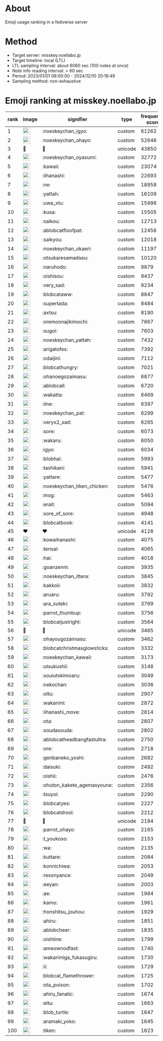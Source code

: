 # About
Emoji usage ranking in a fediverse server

# Method
- Target server: misskey.noellabo.jp
- Target timeline: local (LTL)
- LTL sampling interval: about 6060 sec (100 notes at once)
- Note info reading interval: > 60 sec
- Period: 2023/01/01 08:00:00 - 2024/12/10 20:18:49 
- Sampling method: non-exhaustive

# Emoji ranking at misskey.noellabo.jp

|rank|image|signifier|type|frequency score|
|----|----|----|----|----|
|1|<img height="24" src="https://misskey.noellabo.jp/emoji/noeskeychan_igyo.webp">|:noeskeychan_igyo:|custom|61262|
|2|<img height="24" src="https://misskey.noellabo.jp/emoji/noeskeychan_ohayo.webp">|:noeskeychan_ohayo:|custom|52646|
|3|🎉|🎉|unicode|43850|
|4|<img height="24" src="https://misskey.noellabo.jp/emoji/noeskeychan_oyasumi.webp">|:noeskeychan_oyasumi:|custom|32772|
|5|<img height="24" src="https://misskey.noellabo.jp/emoji/kawaii.webp">|:kawaii:|custom|23074|
|6|<img height="24" src="https://misskey.noellabo.jp/emoji/iihanashi.webp">|:iihanashi:|custom|22693|
|7|<img height="24" src="https://misskey.noellabo.jp/emoji/ne.webp">|:ne:|custom|18958|
|8|<img height="24" src="https://misskey.noellabo.jp/emoji/yattah.webp">|:yattah:|custom|16109|
|9|<img height="24" src="https://misskey.noellabo.jp/emoji/uwa_xtu.webp">|:uwa_xtu:|custom|15996|
|10|<img height="24" src="https://misskey.noellabo.jp/emoji/kusa.webp">|:kusa:|custom|15505|
|11|<img height="24" src="https://misskey.noellabo.jp/emoji/saikou.webp">|:saikou:|custom|12713|
|12|<img height="24" src="https://misskey.noellabo.jp/emoji/ablobcatfloofpat.webp">|:ablobcatfloofpat:|custom|12456|
|13|<img height="24" src="https://misskey.noellabo.jp/emoji/saikyou.webp">|:saikyou:|custom|12018|
|14|<img height="24" src="https://misskey.noellabo.jp/emoji/noeskeychan_okaeri.webp">|:noeskeychan_okaeri:|custom|11197|
|15|<img height="24" src="https://misskey.noellabo.jp/emoji/otsukaresamadseu.webp">|:otsukaresamadseu:|custom|10120|
|16|<img height="24" src="https://misskey.noellabo.jp/emoji/naruhodo.webp">|:naruhodo:|custom|9879|
|17|<img height="24" src="https://misskey.noellabo.jp/emoji/oishisou.webp">|:oishisou:|custom|9437|
|18|<img height="24" src="https://misskey.noellabo.jp/emoji/very_sad.webp">|:very_sad:|custom|9234|
|19|<img height="24" src="https://misskey.noellabo.jp/emoji/blobcataww.webp">|:blobcataww:|custom|8847|
|20|<img height="24" src="https://misskey.noellabo.jp/emoji/supertada.webp">|:supertada:|custom|8484|
|21|<img height="24" src="https://misskey.noellabo.jp/emoji/axtsu.webp">|:axtsu:|custom|8190|
|22|<img height="24" src="https://misskey.noellabo.jp/emoji/oremoonajikimochi.webp">|:oremoonajikimochi:|custom|7867|
|23|<img height="24" src="https://misskey.noellabo.jp/emoji/sugoi.webp">|:sugoi:|custom|7603|
|24|<img height="24" src="https://misskey.noellabo.jp/emoji/noeskeychan_yattah.webp">|:noeskeychan_yattah:|custom|7432|
|25|<img height="24" src="https://misskey.noellabo.jp/emoji/arigatofes.webp">|:arigatofes:|custom|7392|
|26|<img height="24" src="https://misskey.noellabo.jp/emoji/odaijini.webp">|:odaijini:|custom|7112|
|27|<img height="24" src="https://misskey.noellabo.jp/emoji/blobcathungry.webp">|:blobcathungry:|custom|7021|
|28|<img height="24" src="https://misskey.noellabo.jp/emoji/ohanoegozaimasu.webp">|:ohanoegozaimasu:|custom|6877|
|29|<img height="24" src="https://misskey.noellabo.jp/emoji/ablobcall.webp">|:ablobcall:|custom|6720|
|30|<img height="24" src="https://misskey.noellabo.jp/emoji/wakatta.webp">|:wakatta:|custom|6469|
|31|<img height="24" src="https://misskey.noellabo.jp/emoji/iine.webp">|:iine:|custom|6397|
|32|<img height="24" src="https://misskey.noellabo.jp/emoji/noeskeychan_pat.webp">|:noeskeychan_pat:|custom|6299|
|33|<img height="24" src="https://misskey.noellabo.jp/emoji/veryx2_sad.webp">|:veryx2_sad:|custom|6265|
|34|<img height="24" src="https://misskey.noellabo.jp/emoji/sore.webp">|:sore:|custom|6073|
|35|<img height="24" src="https://misskey.noellabo.jp/emoji/wakaru.webp">|:wakaru:|custom|6050|
|36|<img height="24" src="https://misskey.noellabo.jp/emoji/igyo.webp">|:igyo:|custom|6034|
|37|<img height="24" src="https://misskey.noellabo.jp/emoji/blobhai.webp">|:blobhai:|custom|5993|
|38|<img height="24" src="https://misskey.noellabo.jp/emoji/tashikani.webp">|:tashikani:|custom|5941|
|39|<img height="24" src="https://misskey.noellabo.jp/emoji/yattare.webp">|:yattare:|custom|5477|
|40|<img height="24" src="https://misskey.noellabo.jp/emoji/noeskeychan_tiken_chicken.webp">|:noeskeychan_tiken_chicken:|custom|5476|
|41|<img height="24" src="https://misskey.noellabo.jp/emoji/mog.webp">|:mog:|custom|5463|
|42|<img height="24" src="https://misskey.noellabo.jp/emoji/erait.webp">|:erait:|custom|5094|
|43|<img height="24" src="https://misskey.noellabo.jp/emoji/sore_of_sore.webp">|:sore_of_sore:|custom|4948|
|44|<img height="24" src="https://misskey.noellabo.jp/emoji/blobcatbook.webp">|:blobcatbook:|custom|4141|
|45|❤|❤|unicode|4128|
|46|<img height="24" src="https://misskey.noellabo.jp/emoji/kowaihanashi.webp">|:kowaihanashi:|custom|4075|
|47|<img height="24" src="https://misskey.noellabo.jp/emoji/tensai.webp">|:tensai:|custom|4065|
|48|<img height="24" src="https://misskey.noellabo.jp/emoji/hai.webp">|:hai:|custom|4018|
|49|<img height="24" src="https://misskey.noellabo.jp/emoji/goanzenni.webp">|:goanzenni:|custom|3935|
|50|<img height="24" src="https://misskey.noellabo.jp/emoji/noeskeychan_ittera.webp">|:noeskeychan_ittera:|custom|3845|
|51|<img height="24" src="https://misskey.noellabo.jp/emoji/kakkoii.webp">|:kakkoii:|custom|3832|
|52|<img height="24" src="https://misskey.noellabo.jp/emoji/aruaru.webp">|:aruaru:|custom|3792|
|53|<img height="24" src="https://misskey.noellabo.jp/emoji/ara_suteki.webp">|:ara_suteki:|custom|3769|
|54|<img height="24" src="https://misskey.noellabo.jp/emoji/parrot_thumbup.webp">|:parrot_thumbup:|custom|3756|
|55|<img height="24" src="https://misskey.noellabo.jp/emoji/blobcatjustright.webp">|:blobcatjustright:|custom|3564|
|56|🍗|🍗|unicode|3465|
|57|<img height="24" src="https://misskey.noellabo.jp/emoji/ohayougozaimasu.webp">|:ohayougozaimasu:|custom|3462|
|58|<img height="24" src="https://misskey.noellabo.jp/emoji/blobcatchristmasglowsticks.webp">|:blobcatchristmasglowsticks:|custom|3332|
|59|<img height="24" src="https://misskey.noellabo.jp/emoji/noeskeychan_kawaii.webp">|:noeskeychan_kawaii:|custom|3173|
|60|<img height="24" src="https://misskey.noellabo.jp/emoji/utsukushii.webp">|:utsukushii:|custom|3148|
|61|<img height="24" src="https://misskey.noellabo.jp/emoji/souiutokimoaru.webp">|:souiutokimoaru:|custom|3049|
|62|<img height="24" src="https://misskey.noellabo.jp/emoji/nekochan.webp">|:nekochan:|custom|3036|
|63|<img height="24" src="https://misskey.noellabo.jp/emoji/oltu.webp">|:oltu:|custom|2907|
|64|<img height="24" src="https://misskey.noellabo.jp/emoji/wakarimi.webp">|:wakarimi:|custom|2872|
|65|<img height="24" src="https://misskey.noellabo.jp/emoji/iihanashi_move.webp">|:iihanashi_move:|custom|2814|
|66|<img height="24" src="https://misskey.noellabo.jp/emoji/ota.webp">|:ota:|custom|2807|
|67|<img height="24" src="https://misskey.noellabo.jp/emoji/soudasouda.webp">|:soudasouda:|custom|2802|
|68|<img height="24" src="https://misskey.noellabo.jp/emoji/ablobcatheadbangfastultra.webp">|:ablobcatheadbangfastultra:|custom|2750|
|69|<img height="24" src="https://misskey.noellabo.jp/emoji/ore.webp">|:ore:|custom|2718|
|70|<img height="24" src="https://misskey.noellabo.jp/emoji/genbaneko_yoshi.webp">|:genbaneko_yoshi:|custom|2682|
|71|<img height="24" src="https://misskey.noellabo.jp/emoji/daisuki.webp">|:daisuki:|custom|2492|
|72|<img height="24" src="https://misskey.noellabo.jp/emoji/oishii.webp">|:oishii:|custom|2476|
|73|<img height="24" src="https://misskey.noellabo.jp/emoji/ohuton_kakete_agemasyoune.webp">|:ohuton_kakete_agemasyoune:|custom|2356|
|74|<img height="24" src="https://misskey.noellabo.jp/emoji/tsuyoi.webp">|:tsuyoi:|custom|2290|
|75|<img height="24" src="https://misskey.noellabo.jp/emoji/blobcatyes.webp">|:blobcatyes:|custom|2227|
|76|<img height="24" src="https://misskey.noellabo.jp/emoji/blobcatdrool.webp">|:blobcatdrool:|custom|2212|
|77|👀|👀|unicode|2184|
|78|<img height="24" src="https://misskey.noellabo.jp/emoji/parrot_ohayo.webp">|:parrot_ohayo:|custom|2165|
|79|<img height="24" src="https://misskey.noellabo.jp/emoji/t_youkoso.webp">|:t_youkoso:|custom|2153|
|80|<img height="24" src="https://misskey.noellabo.jp/emoji/wa.webp">|:wa:|custom|2135|
|81|<img height="24" src="https://misskey.noellabo.jp/emoji/kuttare.webp">|:kuttare:|custom|2084|
|82|<img height="24" src="https://misskey.noellabo.jp/emoji/konnichiwa.webp">|:konnichiwa:|custom|2053|
|83|<img height="24" src="https://misskey.noellabo.jp/emoji/resonyance.webp">|:resonyance:|custom|2049|
|84|<img height="24" src="https://misskey.noellabo.jp/emoji/eeyan.webp">|:eeyan:|custom|2003|
|85|<img height="24" src="https://misskey.noellabo.jp/emoji/ae.webp">|:ae:|custom|1984|
|86|<img height="24" src="https://misskey.noellabo.jp/emoji/kamo.webp">|:kamo:|custom|1961|
|87|<img height="24" src="https://misskey.noellabo.jp/emoji/honshitsu_jouhou.webp">|:honshitsu_jouhou:|custom|1929|
|88|<img height="24" src="https://misskey.noellabo.jp/emoji/ahiru.webp">|:ahiru:|custom|1851|
|89|<img height="24" src="https://misskey.noellabo.jp/emoji/ablobcheer.webp">|:ablobcheer:|custom|1835|
|90|<img height="24" src="https://misskey.noellabo.jp/emoji/oishiine.webp">|:oishiine:|custom|1799|
|91|<img height="24" src="https://misskey.noellabo.jp/emoji/ameownodfast.webp">|:ameownodfast:|custom|1740|
|92|<img height="24" src="https://misskey.noellabo.jp/emoji/wakarimiga_fukasugiru.webp">|:wakarimiga_fukasugiru:|custom|1730|
|93|<img height="24" src="https://misskey.noellabo.jp/emoji/ii.webp">|:ii:|custom|1729|
|94|<img height="24" src="https://misskey.noellabo.jp/emoji/blobcat_flamethrower.webp">|:blobcat_flamethrower:|custom|1725|
|95|<img height="24" src="https://misskey.noellabo.jp/emoji/ota_poison.webp">|:ota_poison:|custom|1702|
|96|<img height="24" src="https://misskey.noellabo.jp/emoji/ahiru_fanatic.webp">|:ahiru_fanatic:|custom|1674|
|97|<img height="24" src="https://misskey.noellabo.jp/emoji/eltu.webp">|:eltu:|custom|1663|
|98|<img height="24" src="https://misskey.noellabo.jp/emoji/blob_turtle.webp">|:blob_turtle:|custom|1647|
|99|<img height="24" src="https://misskey.noellabo.jp/emoji/aramaki_yoko.webp">|:aramaki_yoko:|custom|1645|
|100|<img height="24" src="https://misskey.noellabo.jp/emoji/tiken.webp">|:tiken:|custom|1623|
